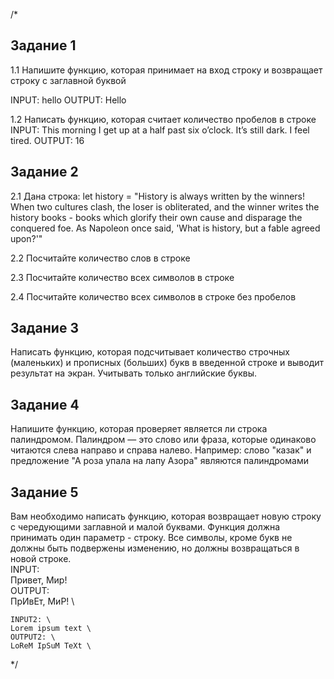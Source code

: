 
/*
## Задание 1
 1.1 Напишите функцию, которая принимает на вход строку и возвращает строку с заглавной буквой
 
 INPUT:
 hello
 OUTPUT:
 Hello
 
 1.2 Написать функцию, которая считает количество пробелов в строке
    INPUT:
    This morning I get up at a half past six o’clock. It’s still dark. I feel tired.
    OUTPUT:
    16
 
 ## Задание 2
 2.1 Дана строка:
    let history = "History is always written by the winners! When two cultures clash, the loser is obliterated, and the winner writes the history books - books which glorify their own cause and disparage the conquered foe. As Napoleon once said, 'What is history, but a fable agreed upon?'"
 
 2.2 Посчитайте количество слов в строке
 
 2.3 Посчитайте количество всех символов в строке
 
 2.4 Посчитайте количество всех символов в строке без пробелов
 
 ## Задание 3
 
 Написать функцию, которая подсчитывает количество строчных (маленьких) и прописных (больших) букв в введенной строке и выводит результат на экран. Учитывать только английские буквы.
 
 ## Задание 4
 
 Напишите функцию, которая проверяет является ли строка палиндромом. Палиндром — это слово или фраза, которые одинаково читаются слева направо и справа налево.
    Например: слово "казак" и предложение "А роза упала на лапу Азора" являются палиндромами

 ## Задание 5
 
 Вам необходимо написать функцию, которая возвращает новую строку с чередующими заглавной и малой буквами. Функция должна принимать один параметр - строку. Все символы, кроме букв не должны быть подвержены изменению, но должны возвращаться в новой строке.\
    INPUT:\
    Привет, Мир! \
    OUTPUT: \
    ПрИвЕт, МиР! \
 
    INPUT2: \
    Lorem ipsum text \
    OUTPUT2: \
    LoReM IpSuM TeXt \
 */
